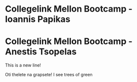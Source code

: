 # Collegelink Mellon Bootcamp - Ioannis Papikas
# Collegelink Mellon Bootcamp - Anestis Tsopelas

This is a new line!

Oti thelete na grapsete!
I see trees of green
